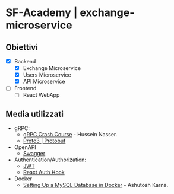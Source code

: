 # SF-Academy | exchange-microservice

## Obiettivi

- [x] Backend
  - [x] Exchange Microservice
  - [x] Users Microservice
  - [x] API Microservice
- [ ] Frontend
  - [ ] React WebApp

## Media utilizzati

- gRPC:
  - [gRPC Crash Course](https://youtu.be/Yw4rkaTc0f8) - Hussein Nasser.
  - [Proto3 | Protobuf](https://developers.google.com/protocol-buffers/docs/proto3)
- OpenAPI
  - [Swagger](https://swagger.io/docs/specification/2-0/basic-structure/)
- Authentication/Authorization:
  - [JWT](https://www.npmjs.com/package/jsonwebtoken)
  - [React Auth Hook](https://usehooks.com/useAuth/)
- Docker
  - [Setting Up a MySQL Database in Docker](https://betterprogramming.pub/setting-up-mysql-database-in-a-docker-d6c69a3e9afe) - Ashutosh Karna.

